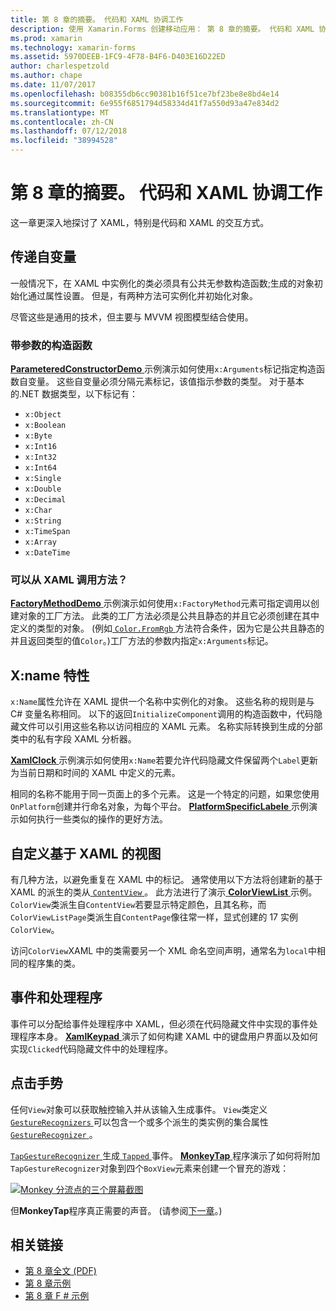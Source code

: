 ```yaml
---
title: 第 8 章的摘要。 代码和 XAML 协调工作
description: 使用 Xamarin.Forms 创建移动应用： 第 8 章的摘要。 代码和 XAML 协调工作
ms.prod: xamarin
ms.technology: xamarin-forms
ms.assetid: 5970DEEB-1FC9-4F78-B4F6-D403E16D22ED
author: charlespetzold
ms.author: chape
ms.date: 11/07/2017
ms.openlocfilehash: b08355db6cc90381b16f51ce7bf23be8e8bd4e14
ms.sourcegitcommit: 6e955f6851794d58334d41f7a550d93a47e834d2
ms.translationtype: MT
ms.contentlocale: zh-CN
ms.lasthandoff: 07/12/2018
ms.locfileid: "38994528"
---
```

# <a name="summary-of-chapter-8-code-and-xaml-in-harmony"></a>第 8 章的摘要。 代码和 XAML 协调工作

这一章更深入地探讨了 XAML，特别是代码和 XAML 的交互方式。

## <a name="passing-arguments"></a>传递自变量

一般情况下，在 XAML 中实例化的类必须具有公共无参数构造函数;生成的对象初始化通过属性设置。 但是，有两种方法可实例化并初始化对象。

尽管这些是通用的技术，但主要与 MVVM 视图模型结合使用。

### <a name="constructors-with-arguments"></a>带参数的构造函数

[ **ParameteredConstructorDemo** ](https://github.com/xamarin/xamarin-forms-book-samples/tree/master/Chapter08/ParameteredConstructorDemo)示例演示如何使用`x:Arguments`标记指定构造函数自变量。 这些自变量必须分隔元素标记，该值指示参数的类型。 对于基本的.NET 数据类型，以下标记有：

- `x:Object`
- `x:Boolean`
- `x:Byte`
- `x:Int16`
- `x:Int32`
- `x:Int64`
- `x:Single`
- `x:Double`
- `x:Decimal`
- `x:Char`
- `x:String`
- `x:TimeSpan`
- `x:Array`
- `x:DateTime`

### <a name="can-i-call-methods-from-xaml"></a>可以从 XAML 调用方法？

[ **FactoryMethodDemo** ](https://github.com/xamarin/xamarin-forms-book-samples/tree/master/Chapter08/FactoryMethodDemo)示例演示如何使用`x:FactoryMethod`元素可指定调用以创建对象的工厂方法。 此类的工厂方法必须是公共且静态的并且它必须创建在其中定义的类型的对象。 (例如[ `Color.FromRgb` ](xref:Xamarin.Forms.Color.FromRgb(System.Double,System.Double,System.Double))方法符合条件，因为它是公共且静态的并且返回类型的值`Color`。)工厂方法的参数内指定`x:Arguments`标记。

## <a name="the-xname-attribute"></a>X:name 特性

`x:Name`属性允许在 XAML 提供一个名称中实例化的对象。 这些名称的规则是与 C# 变量名称相同。 以下的返回`InitializeComponent`调用的构造函数中，代码隐藏文件可以引用这些名称以访问相应的 XAML 元素。 名称实际转换到生成的分部类中的私有字段 XAML 分析器。

[ **XamlClock** ](https://github.com/xamarin/xamarin-forms-book-samples/tree/master/Chapter08/XamlClock)示例演示如何使用`x:Name`若要允许代码隐藏文件保留两个`Label`更新为当前日期和时间的 XAML 中定义的元素。

相同的名称不能用于同一页面上的多个元素。 这是一个特定的问题，如果您使用`OnPlatform`创建并行命名对象，为每个平台。 [ **PlatformSpecificLabele** ](https://github.com/xamarin/xamarin-forms-book-samples/tree/master/Chapter08/PlatformSpecificLabels)示例演示如何执行一些类似的操作的更好方法。

## <a name="custom-xaml-based-views"></a>自定义基于 XAML 的视图

有几种方法，以避免重复在 XAML 中的标记。 通常使用以下方法将创建新的基于 XAML 的派生的类从[ `ContentView` ](xref:Xamarin.Forms.ContentView)。 此方法进行了演示[ **ColorViewList** ](https://github.com/xamarin/xamarin-forms-book-samples/tree/master/Chapter08/ColorViewList)示例。 `ColorView`类派生自`ContentView`若要显示特定颜色，且其名称，而`ColorViewListPage`类派生自`ContentPage`像往常一样，显式创建的 17 实例`ColorView`。

访问`ColorView`XAML 中的类需要另一个 XML 命名空间声明，通常名为`local`中相同的程序集的类。

## <a name="events-and-handlers"></a>事件和处理程序

事件可以分配给事件处理程序中 XAML，但必须在代码隐藏文件中实现的事件处理程序本身。 [ **XamlKeypad** ](https://github.com/xamarin/xamarin-forms-book-samples/tree/master/Chapter08/XamlKeypad)演示了如何构建 XAML 中的键盘用户界面以及如何实现`Clicked`代码隐藏文件中的处理程序。

## <a name="tap-gestures"></a>点击手势

任何`View`对象可以获取触控输入并从该输入生成事件。 `View`类定义[ `GestureRecognizers` ](xref:Xamarin.Forms.View.GestureRecognizers)可以包含一个或多个派生的类实例的集合属性[ `GestureRecognizer` ](xref:Xamarin.Forms.GestureRecognizer)。

[ `TapGestureRecognizer` ](xref:Xamarin.Forms.TapGestureRecognizer)生成[ `Tapped` ](xref:Xamarin.Forms.TapGestureRecognizer.Tapped)事件。 [ **MonkeyTap** ](https://github.com/xamarin/xamarin-forms-book-samples/tree/master/Chapter08/MonkeyTap)程序演示了如何将附加`TapGestureRecognizer`对象到四个`BoxView`元素来创建一个冒充的游戏：

[![Monkey 分流点的三个屏幕截图](images/ch08fg07-small.png "模拟游戏")](images/ch08fg07-large.png#lightbox "模拟游戏")

但**MonkeyTap**程序真正需要的声音。 (请参阅[下一章](chapter09.md)。)



## <a name="related-links"></a>相关链接

- [第 8 章全文 (PDF)](https://download.xamarin.com/developer/xamarin-forms-book/XamarinFormsBook-Ch08-Apr2016.pdf)
- [第 8 章示例](https://github.com/xamarin/xamarin-forms-book-samples/tree/master/Chapter08)
- [第 8 章 F # 示例](https://github.com/xamarin/xamarin-forms-book-samples/tree/master/Chapter08/FS/XamlKeypad)
